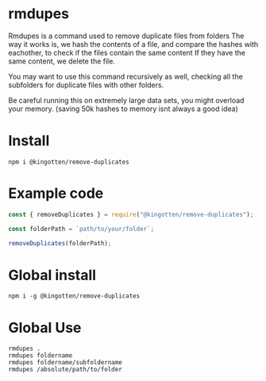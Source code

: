 # rmdupes
Rmdupes is a command used to remove duplicate files from folders
The way it works is, we hash the contents of a file, and compare the hashes with eachother, to check if the files contain the same content
If they have the same content, we delete the file.

You may want to use this command recursively as well, checking all the subfolders for duplicate files with other folders.

Be careful running this on extremely large data sets, you might overload your memory. (saving 50k hashes to memory isnt always a good idea)

# Install
`npm i @kingotten/remove-duplicates`

# Example code
```js
const { removeDuplicates } = require("@kingotten/remove-duplicates");

const folderPath = `path/to/your/folder`;

removeDuplicates(folderPath);
```

# Global install

`npm i -g @kingotten/remove-duplicates`

# Global Use
```
rmdupes .
rmdupes foldername
rmdupes foldername/subfoldername
rmdupes /absolute/path/to/folder
```